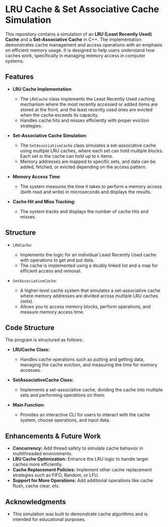 # LRU Cache & Set Associative Cache Simulation

This repository contains a simulation of an **LRU (Least Recently Used) Cache** and a **Set-Associative Cache** in C++. The implementation demonstrates cache management and access operations with an emphasis on efficient memory usage. It is designed to help users understand how caches work, specifically in managing memory access in computer systems.

## Features

- **LRU Cache Implementation**:
  - The `LRUCache` class implements the Least Recently Used caching mechanism where the most recently accessed or added items are stored at the front, and the least recently used ones are evicted when the cache exceeds its capacity.
  - Handles cache hits and misses efficiently with proper eviction strategies.

- **Set-Associative Cache Simulation**:
  - The `SetAssociativeCache` class simulates a set-associative cache using multiple LRU caches, where each set can hold multiple blocks. Each set in the cache can hold up to `k` items.
  - Memory addresses are mapped to specific sets, and data can be added, fetched, or evicted depending on the access pattern.

- **Memory Access Time**:
  - The system measures the time it takes to perform a memory access (both read and write) in microseconds and displays the results.

- **Cache Hit and Miss Tracking**:
  - The system tracks and displays the number of cache hits and misses.

## Structure

- `LRUCache`:
  - Implements the logic for an individual Least Recently Used cache with operations to get and put data.
  - The cache is implemented using a doubly linked list and a map for efficient access and removal.

- `SetAssociativeCache`:
  - A higher-level cache system that simulates a set-associative cache where memory addresses are divided across multiple LRU caches (sets).
  - Allows you to access memory blocks, perform operations, and measure memory access time.


## Code Structure

The program is structured as follows:

- **LRUCache Class:**
  - Handles cache operations such as putting and getting data, managing the cache eviction, and measuring the time for memory accesses.
  
- **SetAssociativeCache Class:**
  - Implements a set-associative cache, dividing the cache into multiple sets and performing operations on them.

- **Main Function:**
  - Provides an interactive CLI for users to interact with the cache system, choose operations, and input data.

## Enhancements & Future Work

- **Concurrency:** Add thread safety to simulate cache behavior in multithreaded environments.
- **LRU Cache Optimization:** Enhance the LRU logic to handle larger caches more efficiently.
- **Cache Replacement Policies:** Implement other cache replacement strategies such as FIFO, Random, or LFU.
- **Support for More Operations:** Add additional operations like cache flush, cache clear, etc.

## Acknowledgments

- This simulation was built to demonstrate cache algorithms and is intended for educational purposes.


